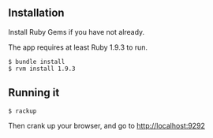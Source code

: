Installation
------------

Install Ruby Gems if you have not already.

The app requires at least Ruby 1.9.3 to run. 

```
$ bundle install
$ rvm install 1.9.3
```

Running it
----------

```
$ rackup
```

Then crank up your browser, and go to [http://localhost:9292](http://localhost:9292)
